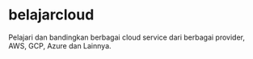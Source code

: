 # belajarcloud
Pelajari dan bandingkan berbagai cloud service dari berbagai provider, AWS, GCP, Azure dan Lainnya.
